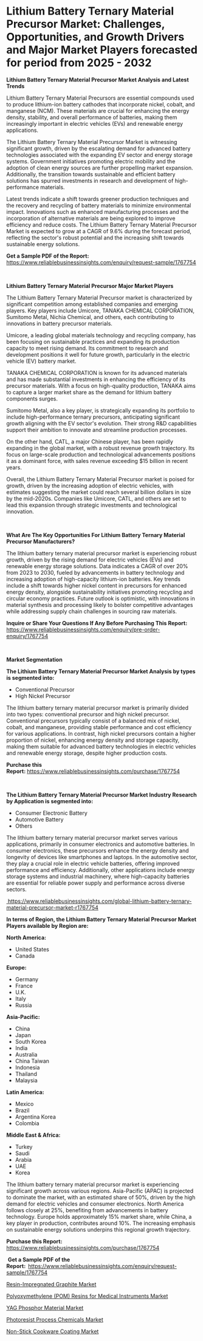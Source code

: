 <p><h1>Lithium Battery Ternary Material Precursor Market: Challenges, Opportunities, and Growth Drivers and Major Market Players forecasted for period from 2025 - 2032</h1></p><p><strong>Lithium Battery Ternary Material Precursor Market Analysis and Latest Trends</strong></p>
<p><p>Lithium Battery Ternary Material Precursors are essential compounds used to produce lithium-ion battery cathodes that incorporate nickel, cobalt, and manganese (NCM). These materials are crucial for enhancing the energy density, stability, and overall performance of batteries, making them increasingly important in electric vehicles (EVs) and renewable energy applications.</p><p>The Lithium Battery Ternary Material Precursor Market is witnessing significant growth, driven by the escalating demand for advanced battery technologies associated with the expanding EV sector and energy storage systems. Government initiatives promoting electric mobility and the adoption of clean energy sources are further propelling market expansion. Additionally, the transition towards sustainable and efficient battery solutions has spurred investments in research and development of high-performance materials.</p><p>Latest trends indicate a shift towards greener production techniques and the recovery and recycling of battery materials to minimize environmental impact. Innovations such as enhanced manufacturing processes and the incorporation of alternative materials are being explored to improve efficiency and reduce costs. The Lithium Battery Ternary Material Precursor Market is expected to grow at a CAGR of 9.6% during the forecast period, reflecting the sector's robust potential and the increasing shift towards sustainable energy solutions.</p></p>
<p><strong>Get a Sample PDF of the Report:&nbsp;</strong> <a href="https://www.reliablebusinessinsights.com/enquiry/request-sample/1767754?utm_campaign=1106&utm_medium=2&utm_source=Github&utm_content=ia&utm_term=03042025&utm_id=lithium-battery-ternary-material-precursor">https://www.reliablebusinessinsights.com/enquiry/request-sample/1767754</a></p>
<p>&nbsp;</p>
<p><strong>Lithium Battery Ternary Material Precursor Major Market Players</strong></p>
<p><p>The Lithium Battery Ternary Material Precursor market is characterized by significant competition among established companies and emerging players. Key players include Umicore, TANAKA CHEMICAL CORPORATION, Sumitomo Metal, Nichia Chemical, and others, each contributing to innovations in battery precursor materials.</p><p>Umicore, a leading global materials technology and recycling company, has been focusing on sustainable practices and expanding its production capacity to meet rising demand. Its commitment to research and development positions it well for future growth, particularly in the electric vehicle (EV) battery market.</p><p>TANAKA CHEMICAL CORPORATION is known for its advanced materials and has made substantial investments in enhancing the efficiency of its precursor materials. With a focus on high-quality production, TANAKA aims to capture a larger market share as the demand for lithium battery components surges.</p><p>Sumitomo Metal, also a key player, is strategically expanding its portfolio to include high-performance ternary precursors, anticipating significant growth aligning with the EV sector's evolution. Their strong R&D capabilities support their ambition to innovate and streamline production processes.</p><p>On the other hand, CATL, a major Chinese player, has been rapidly expanding in the global market, with a robust revenue growth trajectory. Its focus on large-scale production and technological advancements positions it as a dominant force, with sales revenue exceeding $15 billion in recent years.</p><p>Overall, the Lithium Battery Ternary Material Precursor market is poised for growth, driven by the increasing adoption of electric vehicles, with estimates suggesting the market could reach several billion dollars in size by the mid-2020s. Companies like Umicore, CATL, and others are set to lead this expansion through strategic investments and technological innovation.</p></p>
<p>&nbsp;</p>
<p><strong>What Are The Key Opportunities For Lithium Battery Ternary Material Precursor Manufacturers?</strong></p>
<p><p>The lithium battery ternary material precursor market is experiencing robust growth, driven by the rising demand for electric vehicles (EVs) and renewable energy storage solutions. Data indicates a CAGR of over 20% from 2023 to 2030, fueled by advancements in battery technology and increasing adoption of high-capacity lithium-ion batteries. Key trends include a shift towards higher nickel content in precursors for enhanced energy density, alongside sustainability initiatives promoting recycling and circular economy practices. Future outlook is optimistic, with innovations in material synthesis and processing likely to bolster competitive advantages while addressing supply chain challenges in sourcing raw materials.</p></p>
<p><strong>Inquire or Share Your Questions If Any Before Purchasing This Report:</strong> <a href="https://www.reliablebusinessinsights.com/enquiry/pre-order-enquiry/1767754?utm_campaign=1106&utm_medium=2&utm_source=Github&utm_content=ia&utm_term=03042025&utm_id=lithium-battery-ternary-material-precursor">https://www.reliablebusinessinsights.com/enquiry/pre-order-enquiry/1767754</a></p>
<p>&nbsp;</p>
<p><strong>Market Segmentation</strong></p>
<p><strong>The Lithium Battery Ternary Material Precursor Market Analysis by types is segmented into:</strong></p>
<p><ul><li>Conventional Precursor</li><li>High Nickel Precursor</li></ul></p>
<p><p>The lithium battery ternary material precursor market is primarily divided into two types: conventional precursor and high nickel precursor. Conventional precursors typically consist of a balanced mix of nickel, cobalt, and manganese, providing stable performance and cost efficiency for various applications. In contrast, high nickel precursors contain a higher proportion of nickel, enhancing energy density and storage capacity, making them suitable for advanced battery technologies in electric vehicles and renewable energy storage, despite higher production costs.</p></p>
<p><strong>Purchase this Report:&nbsp;</strong><a href="https://www.reliablebusinessinsights.com/purchase/1767754?utm_campaign=1106&utm_medium=2&utm_source=Github&utm_content=ia&utm_term=03042025&utm_id=lithium-battery-ternary-material-precursor">https://www.reliablebusinessinsights.com/purchase/1767754</a></p>
<p>&nbsp;</p>
<p><strong>The Lithium Battery Ternary Material Precursor Market Industry Research by Application is segmented into:</strong></p>
<p><ul><li>Consumer Electronic Battery</li><li>Automotive Battery</li><li>Others</li></ul></p>
<p><p>The lithium battery ternary material precursor market serves various applications, primarily in consumer electronics and automotive batteries. In consumer electronics, these precursors enhance the energy density and longevity of devices like smartphones and laptops. In the automotive sector, they play a crucial role in electric vehicle batteries, offering improved performance and efficiency. Additionally, other applications include energy storage systems and industrial machinery, where high-capacity batteries are essential for reliable power supply and performance across diverse sectors.</p></p>
<p><a href="https://www.reliablebusinessinsights.com/global-lithium-battery-ternary-material-precursor-market-r1767754?utm_campaign=1106&utm_medium=2&utm_source=Github&utm_content=ia&utm_term=03042025&utm_id=lithium-battery-ternary-material-precursor">&nbsp;https://www.reliablebusinessinsights.com/global-lithium-battery-ternary-material-precursor-market-r1767754</a></p>
<p><strong>In terms of Region, the Lithium Battery Ternary Material Precursor Market Players available by Region are:</strong></p>
<p>
    <p> <strong> North America: </strong>
        <ul>
            <li>United States</li>
            <li>Canada</li>
        </ul>
        </p> 
    <p> <strong> Europe: </strong>
        <ul>
            <li>Germany</li>
            <li>France</li>
            <li>U.K.</li>
            <li>Italy</li>
            <li>Russia</li>
        </ul>
        </p> 
    <p> <strong> Asia-Pacific: </strong>
        <ul>
            <li>China</li>
            <li>Japan</li>
            <li>South Korea</li>
            <li>India</li>
            <li>Australia</li>
            <li>China Taiwan</li>
            <li>Indonesia</li>
            <li>Thailand</li>
            <li>Malaysia</li>
        </ul>
        </p> 
    <p> <strong> Latin America: </strong>
        <ul>
            <li>Mexico</li>
            <li>Brazil</li>
            <li>Argentina Korea</li>
            <li>Colombia</li>
        </ul>
        </p> 
    <p> <strong> Middle East & Africa: </strong>
        <ul>
            <li>Turkey</li>
            <li>Saudi</li>
            <li>Arabia</li>
            <li>UAE</li>
            <li>Korea</li>
        </ul>
    </p>
    </p>
<p><p>The lithium battery ternary material precursor market is experiencing significant growth across various regions. Asia-Pacific (APAC) is projected to dominate the market, with an estimated share of 50%, driven by the high demand for electric vehicles and consumer electronics. North America follows closely at 25%, benefiting from advancements in battery technology. Europe holds approximately 15% market share, while China, a key player in production, contributes around 10%. The increasing emphasis on sustainable energy solutions underpins this regional growth trajectory.</p></p>
<p><strong>Purchase this Report: </strong><a href="https://www.reliablebusinessinsights.com/purchase/1767754?utm_campaign=1106&utm_medium=2&utm_source=Github&utm_content=ia&utm_term=03042025&utm_id=lithium-battery-ternary-material-precursor">https://www.reliablebusinessinsights.com/purchase/1767754</a></p>
<p>&nbsp;<strong>Get a Sample PDF of the Report:&nbsp;&nbsp;</strong><a href="https://www.reliablebusinessinsights.com/enquiry/request-sample/1767754?utm_campaign=1106&utm_medium=2&utm_source=Github&utm_content=ia&utm_term=03042025&utm_id=lithium-battery-ternary-material-precursor">https://www.reliablebusinessinsights.com/enquiry/request-sample/1767754</a></p>
<p><strong></strong></p>
<p><p><a href="https://github.com/rumaskdallys2/Market-Research-Report-List-1/blob/main/resin-impregnated-graphite-market.md?utm_campaign=1106&utm_medium=2&utm_source=Github&utm_content=ia&utm_term=03042025&utm_id=lithium-battery-ternary-material-precursor">Resin-Impregnated Graphite Market</a></p><p><a href="https://github.com/dringmurza6r/Market-Research-Report-List-1/blob/main/polyoxymethylene-pom-resins-for-medical-instruments-market.md?utm_campaign=1106&utm_medium=2&utm_source=Github&utm_content=ia&utm_term=03042025&utm_id=lithium-battery-ternary-material-precursor">Polyoxymethylene (POM) Resins for Medical Instruments Market</a></p><p><a href="https://github.com/rjaibiagha/Market-Research-Report-List-1/blob/main/yag-phosphor-material-market.md?utm_campaign=1106&utm_medium=2&utm_source=Github&utm_content=ia&utm_term=03042025&utm_id=lithium-battery-ternary-material-precursor">YAG Phosphor Material Market</a></p><p><a href="https://github.com/abdhsheila7/Market-Research-Report-List-1/blob/main/photoresist-process-chemicals-market.md?utm_campaign=1106&utm_medium=2&utm_source=Github&utm_content=ia&utm_term=03042025&utm_id=lithium-battery-ternary-material-precursor">Photoresist Process Chemicals Market</a></p><p><a href="https://github.com/godekkutero4/Market-Research-Report-List-1/blob/main/non-stick-cookware-coating-market.md?utm_campaign=1106&utm_medium=2&utm_source=Github&utm_content=ia&utm_term=03042025&utm_id=lithium-battery-ternary-material-precursor">Non-Stick Cookware Coating Market</a></p></p>